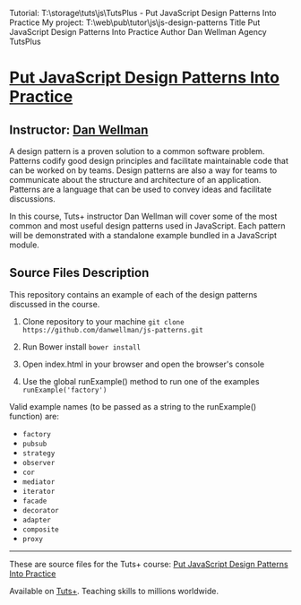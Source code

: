 Tutorial:
    T:\storage\tuts\js\TutsPlus - Put JavaScript Design Patterns Into Practice
My project:
    T:\web\pub\tutor\js\js-design-patterns
Title
    Put JavaScript Design Patterns Into Practice
Author
    Dan Wellman
Agency
    TutsPlus



# [Put JavaScript Design Patterns Into Practice][published url]
## Instructor: [Dan Wellman][instructor url]


A design pattern is a proven solution to a common software problem. Patterns codify good design principles and facilitate maintainable code that can be worked on by teams.
Design patterns are also a way for teams to communicate about the structure and architecture of an application. Patterns are a language that can be used to convey  ideas and facilitate discussions.

In this course, Tuts+ instructor Dan Wellman will cover some of the most common and most useful design patterns used in JavaScript. Each pattern will be demonstrated with a standalone example bundled in a JavaScript module.

## Source Files Description

This repository contains an example of each of the design patterns discussed in the course.

1. Clone repository to your machine
    `git clone https://github.com/danwellman/js-patterns.git`


2. Run Bower install
    `bower install`


3. Open index.html in your browser and open the browser's console


4. Use the global runExample() method to run one of the examples
    `runExample('factory')`


Valid example names (to be passed as a string to the runExample() function) are:

* `factory`
* `pubsub`
* `strategy`
* `observer`
* `cor`
* `mediator`
* `iterator`
* `facade`
* `decorator`
* `adapter`
* `composite`
* `proxy`

------

These are source files for the Tuts+ course: [Put JavaScript Design Patterns Into Practice][published url]

Available on [Tuts+](https://tutsplus.com). Teaching skills to millions worldwide.

[published url]: https://code.tutsplus.com/courses/put-javascript-design-patterns-into-practice
[instructor url]: https://tutsplus.com/authors/dan-wellman
